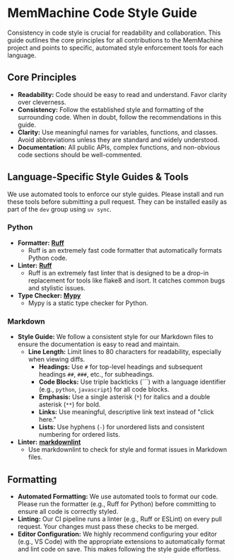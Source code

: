 
# MemMachine Code Style Guide

Consistency in code style is crucial for readability and collaboration. This guide outlines the core principles for all contributions to the MemMachine project and points to specific, automated style enforcement tools for each language.

## Core Principles

- **Readability:** Code should be easy to read and understand. Favor clarity over cleverness.
- **Consistency:** Follow the established style and formatting of the surrounding code. When in doubt, follow the recommendations in this guide.
- **Clarity:** Use meaningful names for variables, functions, and classes. Avoid abbreviations unless they are standard and widely understood.
- **Documentation:** All public APIs, complex functions, and non-obvious code sections should be well-commented.

## Language-Specific Style Guides & Tools

We use automated tools to enforce our style guides. Please install and run these tools before submitting a pull request.
They can be installed easily as part of the `dev` group using `uv sync`.

### Python
- **Formatter:** [**Ruff**](https://github.com/astral-sh/ruff)
  - Ruff is an extremely fast code formatter that automatically formats Python code.
- **Linter:** [**Ruff**](https://github.com/astral-sh/ruff)
  - Ruff is an extremely fast linter that is designed to be a drop-in replacement for tools like flake8 and isort. It catches common bugs and stylistic issues.
- **Type Checker:** [**Mypy**](https://github.com/python/mypy)
  - Mypy is a static type checker for Python.

### Markdown

- **Style Guide:** We follow a consistent style for our Markdown files to ensure the documentation is easy to read and maintain.
  - **Line Length:** Limit lines to 80 characters for readability, especially when viewing diffs.
    - **Headings:** Use `#` for top-level headings and subsequent headings `##`, `###`, etc., for subheadings.
    - **Code Blocks:** Use triple backticks (```) with a language identifier (e.g., `python`, `javascript`) for all code blocks.
    - **Emphasis:** Use a single asterisk (`*`) for italics and a double asterisk (`**`) for bold.
    - **Links:** Use meaningful, descriptive link text instead of "click here."
    - **Lists:** Use hyphens (`-`) for unordered lists and consistent numbering for ordered lists.
- **Linter:** [**markdownlint**](https://github.com/DavidAnson/markdownlint)
  - Use markdownlint to check for style and format issues in Markdown files.

## Formatting

- **Automated Formatting:** We use automated tools to format our code. Please run the formatter (e.g., Ruff for Python) before committing to ensure all code is correctly styled.
- **Linting:** Our CI pipeline runs a linter (e.g., Ruff or ESLint) on every pull request. Your changes must pass these checks to be merged.
- **Editor Configuration:** We highly recommend configuring your editor (e.g., VS Code) with the appropriate extensions to automatically format and lint code on save. This makes following the style guide effortless.
